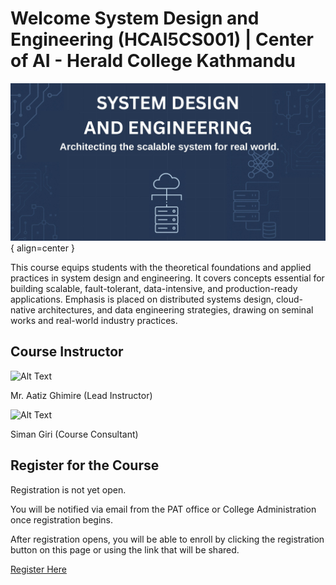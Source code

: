 # Welcome System Design and Engineering (HCAI5CS001) | Center of AI - Herald College Kathmandu
![Image title](./images/SDE-web-banner.jpg){ align=center }

This course equips students with the theoretical foundations and applied practices in system design and engineering. It covers concepts essential for building scalable, fault-tolerant, data-intensive, and production-ready applications. Emphasis is placed on distributed systems design, cloud-native architectures, and data engineering strategies, drawing on seminal works and real-world industry practices.


## Course Instructor

<img src="https://media.licdn.com/dms/image/v2/D4D03AQGSumZqZN5RwQ/profile-displayphoto-shrink_800_800/profile-displayphoto-shrink_800_800/0/1690826819377?e=1753920000&v=beta&t=ISmrgTKguS8h8sYm-NAk-uxVvK68A1zCq1mH-ptRtOo" alt="Alt Text" width="200" height="200">

Mr. Aatiz Ghimire (Lead Instructor)

<img src="https://media.licdn.com/dms/image/v2/C4D03AQFBujpLD4Zgyg/profile-displayphoto-shrink_800_800/profile-displayphoto-shrink_800_800/0/1642510715661?e=1753920000&v=beta&t=pbrh6K6QUQ8sfOq1aY8Dxw-k35U_vkhqArLSyWbSoUA" alt="Alt Text" width="200" height="200">

Siman Giri
(Course Consultant)

## Register for the Course
Registration is not yet open.

You will be notified via email from the PAT office or College Administration once registration begins.

After registration opens, you will be able to enroll by clicking the registration button on this page or using the link that will be shared.

[Register Here](#)

